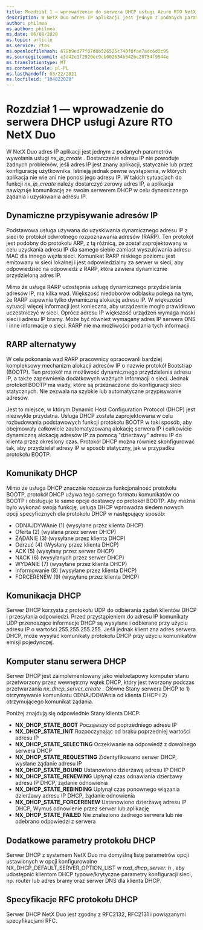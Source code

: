 ```yaml
---
title: Rozdział 1 — wprowadzenie do serwera DHCP usługi Azure RTO NetX Duo
description: W NetX Duo adres IP aplikacji jest jednym z podanych parametrów wywołania usługi *nx_ip_create* .
author: philmea
ms.author: philmea
ms.date: 06/08/2020
ms.topic: article
ms.service: rtos
ms.openlocfilehash: 678b9ed77f07d0b526525c740f0fae7adc6d2c95
ms.sourcegitcommit: e3d42e1f2920ec9cb002634b542bc20754f9544e
ms.translationtype: MT
ms.contentlocale: pl-PL
ms.lasthandoff: 03/22/2021
ms.locfileid: "104822020"
---
```

# <a name="chapter-1---introduction-to-azure-rtos-netx-duo-dhcp-server"></a>Rozdział 1 — wprowadzenie do serwera DHCP usługi Azure RTO NetX Duo

W NetX Duo adres IP aplikacji jest jednym z podanych parametrów wywołania usługi *nx_ip_create* . Dostarczenie adresu IP nie powoduje żadnych problemów, jeśli adres IP jest znany aplikacji, statycznie lub przez konfigurację użytkownika. Istnieją jednak pewne wystąpienia, w których aplikacja nie wie ani nie ponosi jego adresu IP. W takich sytuacjach do funkcji *nx_ip_create* należy dostarczyć zerowy adres IP, a aplikacja nawiązuje komunikację ze swoim serwerem DHCP w celu dynamicznego żądania i uzyskiwania adresu IP.

## <a name="dynamic-ip-address-assignment"></a>Dynamiczne przypisywanie adresów IP

Podstawowa usługa używana do uzyskiwania dynamicznego adresu IP z sieci to protokół odwrotnego rozpoznawania adresów (RARP). Ten protokół jest podobny do protokołu ARP, z tą różnicą, że został zaprojektowany w celu uzyskania adresu IP dla samego siebie zamiast wyszukiwania adresu MAC dla innego węzła sieci. Komunikat RARP niskiego poziomu jest emitowany w sieci lokalnej i jest odpowiedzialny za serwer w sieci, aby odpowiedzieć na odpowiedź z RARP, która zawiera dynamicznie przydzieloną adres IP.

Mimo że usługa RARP udostępnia usługę dynamicznego przydzielania adresów IP, ma kilka wad. Większość niedoborów odblasku polega na tym, że RARP zapewnia tylko dynamiczną alokację adresu IP. W większości sytuacji więcej informacji jest konieczna, aby urządzenie mogło prawidłowo uczestniczyć w sieci. Oprócz adresu IP większość urządzeń wymaga maski sieci i adresu IP bramy. Może być również wymagany adres IP serwera DNS i inne informacje o sieci. RARP nie ma możliwości podania tych informacji.

## <a name="rarp-alternatives"></a>RARP alternatywy

W celu pokonania wad RARP pracownicy opracowanli bardziej kompleksowy mechanizm alokacji adresów IP o nazwie protokół Bootstrap (BOOTP). Ten protokół ma możliwość dynamicznego przydzielenia adresu IP, a także zapewnienia dodatkowych ważnych informacji o sieci. Jednak protokół BOOTP ma wady, które są przeznaczone do konfiguracji sieci statycznych. Nie zezwala na szybkie lub automatyczne przypisywanie adresów.

Jest to miejsce, w którym Dynamic Host Configuration Protocol (DHCP) jest niezwykle przydatna. Usługa DHCP została zaprojektowana w celu rozbudowania podstawowych funkcji protokołu BOOTP w taki sposób, aby obejmowały całkowicie zautomatyzowaną alokację serwera IP i całkowicie dynamiczną alokację adresów IP za pomocą "dzierżawy" adresu IP do klienta przez określony czas. Protokół DHCP można również skonfigurować tak, aby przydzielał adresy IP w sposób statyczny, jak w przypadku protokołu BOOTP.

## <a name="dhcp-messages"></a>Komunikaty DHCP

Mimo że usługa DHCP znacznie rozszerza funkcjonalność protokołu BOOTP, protokół DHCP używa tego samego formatu komunikatów co BOOTP i obsługuje te same opcje dostawcy co protokół BOOTP. Aby można było wykonać swoją funkcję, usługa DHCP wprowadza siedem nowych opcji specyficznych dla protokołu DHCP w następujący sposób:

- ODNAJDYWAnie (1) (wysyłane przez klienta DHCP)
- Oferta (2) (wysłana przez serwer DHCP)
- ŻĄDANIE (3) (wysyłane przez klienta DHCP)
- Odrzuć (4) (Wysłany przez klienta DHCP)
- ACK (5) (wysyłany przez serwer DHCP)
- NACK (6) (wysyłanych przez serwer DHCP)
- WYDANIE (7) (wysyłane przez klienta DHCP)
- Informowanie (8) (wysyłane przez klienta DHCP)
- FORCERENEW (9) (wysyłane przez klienta DHCP)

## <a name="dhcp-communication"></a>Komunikacja DHCP

Serwer DHCP korzysta z protokołu UDP do odbierania żądań klientów DHCP i przesyłania odpowiedzi. Przed przystąpieniem do adresu IP komunikaty UDP przenoszące informacje DHCP są wysyłane i odbierane przy użyciu adresu IP o wartości 255.255.255.255. Jeśli jednak klient zna adres serwera DHCP, może wysyłać komunikaty protokołu DHCP przy użyciu komunikatów emisji pojedynczej.

## <a name="dhcp-server-state-machine"></a>Komputer stanu serwera DHCP

Serwer DHCP jest zaimplementowany jako wieloetapowy komputer stanu przetworzony przez wewnętrzny wątek DHCP, który jest tworzony podczas przetwarzania *nx_dhcp_server_create* . Główne Stany serwera DHCP to 1) otrzymywanie komunikatu ODNAJDOWAnia od klienta DHCP i 2) otrzymującego komunikat żądania.

Poniżej znajdują się odpowiednie Stany klienta DHCP:

- **NX_DHCP_STATE_BOOT** Począwszy od poprzedniego adresu IP
- **NX_DHCP_STATE_INIT** Rozpoczynając od braku poprzedniej wartości adresu IP
- **NX_DHCP_STATE_SELECTING** Oczekiwanie na odpowiedź z dowolnego serwera DHCP
- **NX_DHCP_STATE_REQUESTING** Zidentyfikowano serwer DHCP, wysłane żądanie adresu IP
- **NX_DHCP_STATE_BOUND** Ustanowiono dzierżawę adresu IP DHCP
- **NX_DHCP_STATE_RENEWING** Upłynął czas odnawiania dzierżawy adresu IP DHCP, żądanie odnowienia
- **NX_DHCP_STATE_REBINDING** Upłynął czas ponownego wiązania dzierżawy adresu IP DHCP, żądanie odnowienia
- **NX_DHCP_STATE_FORCERENEW** Ustanowiono dzierżawę adresu IP DHCP, Wymuś odnowienie przez serwer lub aplikację
- **NX_DHCP_STATE_FAILED** Nie znaleziono żadnego serwera lub nie odebrano odpowiedzi z serwera

## <a name="dhcp-additional-parameters"></a>Dodatkowe parametry protokołu DHCP

Serwer DHCP z systemem NetX Duo ma domyślną listę parametrów opcji ustawionych w opcji konfigurowalne NX_DHCP_DEFAULT_SERVER_OPTION_LIST w *nxd_dhcp_server. h* , aby udostępnić klientom DHCP typowe/krytyczne parametry konfiguracji sieci, np. router lub adres bramy oraz serwer DNS dla klienta DHCP.

## <a name="dhcp-rfcs"></a>Specyfikacje RFC protokołu DHCP

Serwer DHCP NetX Duo jest zgodny z RFC2132, RFC2131 i powiązanymi specyfikacjami RFC.
